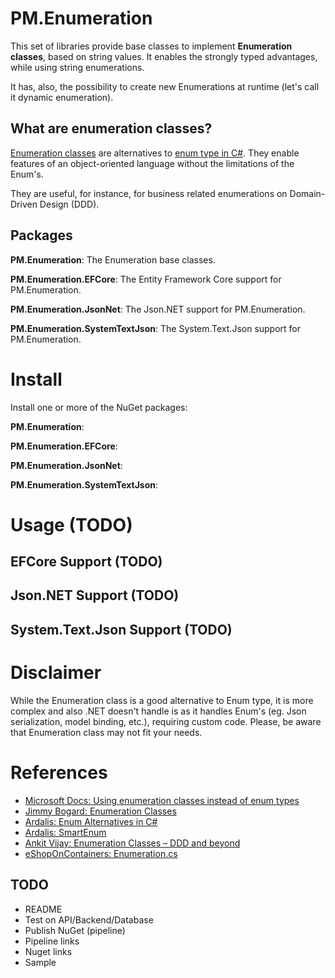 # PM.Enumeration

This set of libraries provide base classes to implement __Enumeration classes__, based on string values.
It enables the strongly typed advantages, while using string enumerations.

It has, also, the possibility to create new Enumerations at runtime (let's call it dynamic enumeration).

## What are enumeration classes?

[Enumeration classes](https://docs.microsoft.com/en-us/dotnet/architecture/microservices/microservice-ddd-cqrs-patterns/enumeration-classes-over-enum-types) are alternatives to [enum type in C#](https://docs.microsoft.com/en-us/dotnet/csharp/language-reference/builtin-types/enum).
They enable features of an object-oriented language without the limitations of the Enum's.

They are useful, for instance, for business related enumerations on Domain-Driven Design (DDD).

## Packages

__PM.Enumeration__: The Enumeration base classes.

__PM.Enumeration.EFCore__: The Entity Framework Core support for PM.Enumeration.

__PM.Enumeration.JsonNet__: The Json.NET support for PM.Enumeration.

__PM.Enumeration.SystemTextJson__: The System.Text.Json support for PM.Enumeration.

# Install

Install one or more of the NuGet packages:

__PM.Enumeration__:

__PM.Enumeration.EFCore__:

__PM.Enumeration.JsonNet__:

__PM.Enumeration.SystemTextJson__:

# Usage (TODO)

## EFCore Support (TODO)

## Json.NET Support (TODO)

## System.Text.Json Support (TODO)

# Disclaimer
While the Enumeration class is a good alternative to Enum type, it is more complex and also .NET doesn't handle is as it handles Enum's (eg. Json serialization, model binding, etc.), requiring custom code.
Please, be aware that Enumeration class may not fit your needs.

# References

- [Microsoft Docs: Using enumeration classes instead of enum types](https://docs.microsoft.com/en-us/dotnet/architecture/microservices/microservice-ddd-cqrs-patterns/enumeration-classes-over-enum-types)
- [Jimmy Bogard: Enumeration Classes](https://lostechies.com/jimmybogard/2008/08/12/enumeration-classes/)
- [Ardalis: Enum Alternatives in C#](https://ardalis.com/enum-alternatives-in-c)
- [Ardalis: SmartEnum](https://github.com/ardalis/SmartEnum)
- [Ankit Vijay: Enumeration Classes – DDD and beyond](https://ankitvijay.net/2020/06/12/series-enumeration-classes-ddd-and-beyond/)
- [eShopOnContainers: Enumeration.cs](https://github.com/dotnet-architecture/eShopOnContainers/blob/dev/src/Services/Ordering/Ordering.Domain/SeedWork/Enumeration.cs)

## TODO
- README
- Test on API/Backend/Database
- Publish NuGet (pipeline)
- Pipeline links
- Nuget links
- Sample
